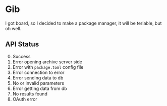 # Gib
I got board, so I decided to make a package manager, it will be teriable, but oh well.


## API Status
0. Success
1. Error opening archive server side
2. Error with `package.toml` config file
3. Error connection to error
4. Error sending data to db
5. No or invalid parameters
6. Error getting data from db
7. No results found
8. OAuth error